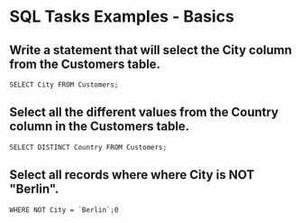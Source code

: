 # SQL Tasks Examples - Basics

## Write a statement that will select the City column from the Customers table.
```
SELECT City FROM Customers;
```

## Select all the different values from the Country column in the Customers table.

```
SELECT DISTINCT Country FROM Customers;
```

## Select all records where where City is NOT "Berlin".

```SELECT * FROM Customers
WHERE NOT City = `Berlin`;0
```

## 

```

```

## 

```

```

## 

```

```

## 

```

```

## 

```

```

## 

```

```
